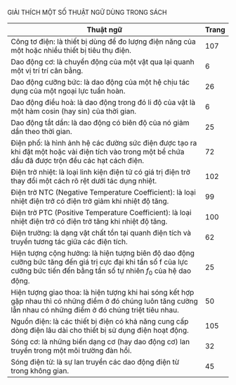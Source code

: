 GIẢI THÍCH MỘT SỐ THUẬT NGỮ DÙNG TRONG SÁCH

Thuật ngữ | Trang
--- | ---
Công tơ điện: là thiết bị dùng để đo lượng điện năng của một hoặc nhiều thiết bị tiêu thụ điện. | 107
Dao động cơ: là chuyển động của một vật qua lại quanh một vị trí trí cân bằng. | 6
Dao động cưỡng bức: là dao động của một hệ chịu tác dụng của một ngoại lực tuần hoàn. | 26
Dao động điều hoà: là dao động trong đó li độ của vật là một hàm cosin (hay sin) của thời gian. | 6
Dao động tắt dần: là dao động có biên độ của nó giảm dần theo thời gian. | 25
Điện phố: là hình ảnh hệ các đường sức điện được tạo ra khi đặt một hoặc vài điện tích vào trong một bể chứa dầu đã được trộn đều các hạt cách điện. | 72
Điện trở nhiệt: là loại linh kiện điện tử có giá trị điện trở thay đổi một cách rõ rệt dưới tác dụng nhiệt. | 102
Điện trở NTC (Negative Temperature Coefficient): là loại nhiệt điện trở có điện trở giảm khi nhiệt độ tăng. | 99
Điện trở PTC (Positive Temperature Coefficient): là loại nhiệt điện trở có điện trở tăng khi nhiệt độ tăng. | 100
Điện trường: là dạng vật chất tồn tại quanh điện tích và truyền tương tác giữa các điện tích. | 62
Hiện tượng cộng hưởng: là hiện tượng biên độ dao động cưỡng bức tăng đến giá trị cực đại khi tần số f của lực cưỡng bức tiến đến bằng tần số tự nhiên $f_0$ của hệ dao động. | 25
Hiện tượng giao thoa: là hiện tượng khi hai sóng kết hợp gặp nhau thì có những điểm ở đó chúng luôn tăng cường lẫn nhau có những điểm ở đó chúng triệt tiêu nhau. | 50
Nguồn điện: là các thiết bị điện có khả năng cung cấp dòng điện lâu dài cho thiết bị sử dụng điện hoạt động. | 105
Sóng cơ: là những biến dạng cơ (hay dao động cơ) lan truyền trong một môi trường đàn hồi. | 32
Sóng điện từ: là sự lan truyền các dao động điện từ trong không gian. | 45